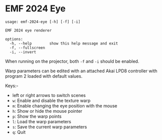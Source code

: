 # EMF 2024 Eye

```
usage: emf-2024-eye [-h] [-f] [-i]

EMF 2024 eye renderer

options:
  -h, --help        show this help message and exit
  -f, --fullscreen
  -i, --invert
```

When running on the projector, both `-f` and `-i` should be enabled.

Warp parameters can be edited with an attached Akai LPD8 controller with program 2 loaded with default values.

Keys:-

* left or right arrows to switch scenes
* `w`: Enable and disable the texture warp
* `m`: Enable changing the eye position with the mouse
* `h`: Show or hide the mouse pointer
* `p`: Show the warp points
* `l`: Load the warp parameters
* `s`: Save the current warp parameters
* `q`: Quit
